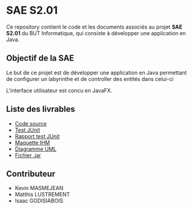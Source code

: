 # SAE S2.01

Ce repository contient le code et les documents associés au projet **SAE S2.01** du BUT Informatique, qui consiste à développer une application en Java.

## Objectif de la SAE

Le but de ce projet est de développer une application en Java permettant de configurer un labyrinthe et de controller des entités dans celui-ci

L'interface utilisateur est concu en JavaFX.

## Liste des livrables

- [Code source](src/main)
- [Test JUnit](src/test)
- [Rapport test JUnit](Rapport%20test%20JUnit.pdf)
- [Maquette IHM](Maquette.pdf)
- [Diagramme UML](UML.jpg)
- [Fichier .jar](SAE_201_202-1.0-SNAPSHOT.jar)

## Contributeur
- Kevin MASMEJEAN
- Matthis LUSTREMENT
- Isaac GODISIABOIS


